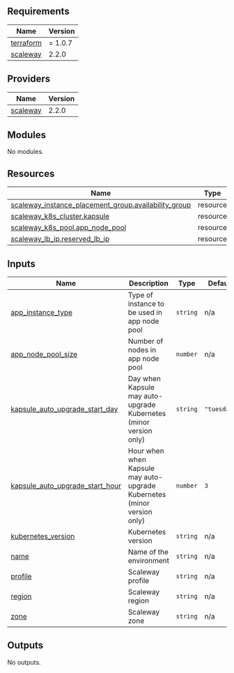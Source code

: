 ## Requirements

| Name | Version |
|------|---------|
| <a name="requirement_terraform"></a> [terraform](#requirement\_terraform) | = 1.0.7 |
| <a name="requirement_scaleway"></a> [scaleway](#requirement\_scaleway) | 2.2.0 |

## Providers

| Name | Version |
|------|---------|
| <a name="provider_scaleway"></a> [scaleway](#provider\_scaleway) | 2.2.0 |

## Modules

No modules.

## Resources

| Name | Type |
|------|------|
| [scaleway_instance_placement_group.availability_group](https://registry.terraform.io/providers/scaleway/scaleway/2.2.0/docs/resources/instance_placement_group) | resource |
| [scaleway_k8s_cluster.kapsule](https://registry.terraform.io/providers/scaleway/scaleway/2.2.0/docs/resources/k8s_cluster) | resource |
| [scaleway_k8s_pool.app_node_pool](https://registry.terraform.io/providers/scaleway/scaleway/2.2.0/docs/resources/k8s_pool) | resource |
| [scaleway_lb_ip.reserved_lb_ip](https://registry.terraform.io/providers/scaleway/scaleway/2.2.0/docs/resources/lb_ip) | resource |

## Inputs

| Name | Description | Type | Default | Required |
|------|-------------|------|---------|:--------:|
| <a name="input_app_instance_type"></a> [app\_instance\_type](#input\_app\_instance\_type) | Type of instance to be used in app node pool | `string` | n/a | yes |
| <a name="input_app_node_pool_size"></a> [app\_node\_pool\_size](#input\_app\_node\_pool\_size) | Number of nodes in app node pool | `number` | n/a | yes |
| <a name="input_kapsule_auto_upgrade_start_day"></a> [kapsule\_auto\_upgrade\_start\_day](#input\_kapsule\_auto\_upgrade\_start\_day) | Day when Kapsule may auto-upgrade Kubernetes (minor version only) | `string` | `"tuesday"` | no |
| <a name="input_kapsule_auto_upgrade_start_hour"></a> [kapsule\_auto\_upgrade\_start\_hour](#input\_kapsule\_auto\_upgrade\_start\_hour) | Hour when when Kapsule may auto-upgrade Kubernetes (minor version only) | `number` | `3` | no |
| <a name="input_kubernetes_version"></a> [kubernetes\_version](#input\_kubernetes\_version) | Kubernetes version | `string` | n/a | yes |
| <a name="input_name"></a> [name](#input\_name) | Name of the environment | `string` | n/a | yes |
| <a name="input_profile"></a> [profile](#input\_profile) | Scaleway profile | `string` | n/a | yes |
| <a name="input_region"></a> [region](#input\_region) | Scaleway region | `string` | n/a | yes |
| <a name="input_zone"></a> [zone](#input\_zone) | Scaleway zone | `string` | n/a | yes |

## Outputs

No outputs.
